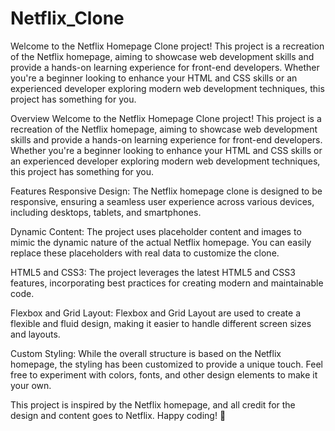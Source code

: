 # Netflix_Clone

Welcome to the Netflix Homepage Clone project! This project is a recreation of the Netflix homepage, aiming to showcase web development skills and provide a hands-on learning experience for front-end developers. Whether you're a beginner looking to enhance your HTML and CSS skills or an experienced developer exploring modern web development techniques, this project has something for you.

Overview
Welcome to the Netflix Homepage Clone project! This project is a recreation of the Netflix homepage, aiming to showcase web development skills and provide a hands-on learning experience for front-end developers. Whether you're a beginner looking to enhance your HTML and CSS skills or an experienced developer exploring modern web development techniques, this project has something for you.

Features
Responsive Design: The Netflix homepage clone is designed to be responsive, ensuring a seamless user experience across various devices, including desktops, tablets, and smartphones.

Dynamic Content: The project uses placeholder content and images to mimic the dynamic nature of the actual Netflix homepage. You can easily replace these placeholders with real data to customize the clone.

HTML5 and CSS3: The project leverages the latest HTML5 and CSS3 features, incorporating best practices for creating modern and maintainable code.

Flexbox and Grid Layout: Flexbox and Grid Layout are used to create a flexible and fluid design, making it easier to handle different screen sizes and layouts.

Custom Styling: While the overall structure is based on the Netflix homepage, the styling has been customized to provide a unique touch. Feel free to experiment with colors, fonts, and other design elements to make it your own.

This project is inspired by the Netflix homepage, and all credit for the design and content goes to Netflix.
Happy coding! 🚀








